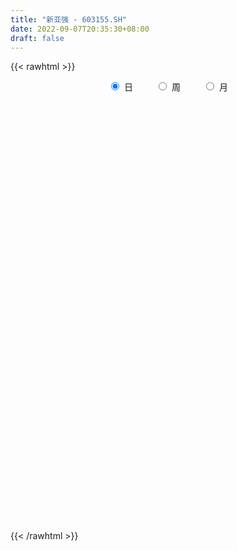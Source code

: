 ```yaml
---
title: "新亚强 - 603155.SH"
date: 2022-09-07T20:35:30+08:00
draft: false
---
```

{{< rawhtml >}}
    <div style="text-align: center">
        <label style="padding: 1rem;"><input style="margin-right: .5rem" type="radio" name="period" value="D" checked onclick="period_change(this)">日</label>
        <label style="padding: 1rem;"><input style="margin-right: .5rem" type="radio" name="period" value="W" onclick="period_change(this)">周</label>
        <label style="padding: 1rem;"><input style="margin-right: .5rem" type="radio" name="period" value="M" onclick="period_change(this)">月</label>
    </div>
    <div id="chart" style="height: 700px;"></div> 
    <script type="text/javascript">
        const D_v = [2414.57,8352.86,31659.0,10694.0,133018.47,114106.49,79923.7,61634.74,52717.98,38882.07,50393.34,85886.61,69525.18,61823.16,85232.0,49557.25,38184.19,37395.96,28034.02,25984.31,18025.62,13887.22,24517.05,77130.79,76367.23,40359.16,29489.84,36911.74,24663.88,22888.66,34812.54,33581.29,20631.08,43299.77,34887.18,43182.55,42219.74,54684.02,52081.02,62813.73,39204.67,32555.64,55816.48,50412.89,92476.45,65145.58,51454.07,39591.82,40598.92,44161.35,68801.12,50462.66,38496.68,38474.87,36263.2,27088.98,29792.45,18061.71,19647.12,27623.89,19698.21,13128.52,12598.98,27465.77,17713.25,16117.83,12436.55,15502.01,9098.97,24014.18,13268.0,12500.66,16452.62,13990.66,14350.7,13849.0,15924.44,9116.37,16024.1,12142.0,19321.45,11811.67,15769.85,13102.81,10718.2,18884.56,10010.57,9820.61,9720.39,15295.97,15094.24,13867.92,9808.91,18852.07,12024.7,11437.75,12092.07,35636.89,49380.89,26080.84,20647.04,15007.51,11797.5,17050.08,18762.84,17796.77,14814.87,8721.31,16662.2,12656.37,14098.57,15242.48,21306.94,12920.99,18774.4,14607.0,11294.61,25875.78,18686.18,14224.86,20780.02,8665.0,9684.06,15723.36,6510.0,3903.0,8221.0,5332.72,5250.0,4816.3,52265.0,31526.54,17788.7,14230.0,16488.83,6894.0,9428.6,10684.3,4785.0,6130.5,12559.0,14220.58,6157.67,19997.85,9918.87,8474.07,11103.81,7163.31,9566.19,5836.0,6640.5,12992.51,9505.0,7773.44,25866.27,22606.89,32978.96,15987.1,12529.57,13500.7,13685.7,21392.93,18469.73,31142.41,19575.92,31539.27,24807.04,26865.28,19617.57,10130.45,11868.92,14065.1,7289.5,20668.22,74382.1,55000.45,48942.96,24554.6,28585.27,29424.94,26892.22,22582.79,51660.07,47087.29,19297.48,10402.19,12717.86,19392.07,10035.0,13028.7,16957.02,26793.78,20415.16,12808.55,19722.9,16873.52,11971.2,21076.79,30362.55,32525.14,18318.7,19460.18,28136.96,45736.61,38641.79,23103.78,24791.98,28813.86,19940.0,19415.0,26526.94,20658.98,16626.88,11978.0,19375.2,28986.0,23708.9,19214.51,31867.78,29522.36,23352.94,31364.19,48097.69,34755.78,20349.97,21311.2,18289.13,19908.46,27226.16,26946.61,19299.86,29065.93,29885.52,26493.73,27004.55,27544.02,19777.29,28287.0,26610.69,39153.1,38216.32,23354.7,27940.4,50119.56,49403.5,28529.5,31058.38,24081.2,23692.28,16804.77,22447.29,25600.76,19813.7,48092.78,34105.93,30925.23,77827.83,71559.18,71357.74,125331.82,88292.46,30461.88,84198.58,66974.22,71685.0,53478.38,43881.29,56366.77,52014.95,34846.92,30462.19,46003.79,55020.01,66048.49,44531.4,42727.72,38928.72,32022.22,48712.39,33856.0,45829.0,43274.0,24608.7,34300.0,43897.0,26258.92,30771.57,21046.7,20997.7,48993.87,38004.87,25997.0,15200.4,21021.0,26449.4,24959.0,31643.04,20065.87,18206.21,13510.0,18885.87,30116.0,13589.87,15754.99,21031.98,17795.13,17656.21,12651.4,10612.0,9909.0,17447.87,10296.0,8582.99,10721.7,18545.0,11821.0,11157.0,7131.49,8630.0,12220.0,6982.07,4954.0,9434.0,11448.98,6845.87,7936.0,8662.0,11793.0,6665.87,28953.36,22261.55,10834.7,12630.52,8380.0,7707.99,18949.34,10080.19,7368.17,7231.0,5947.97,9108.87,8468.34,6454.01,16390.46,19760.97,11155.17,10254.15,8586.98,11946.68,12940.0,8371.98,6694.0,6139.0,5316.51,6134.0,8742.0,14031.0,13461.87,10162.0,9948.5,10670.4,7629.0,7663.0,7676.0,7903.57,8494.4,8359.0,6648.0,5500.0,4746.0,6568.0,8717.0,7061.97,5239.4,4128.0,4007.0,3527.5,2833.0,3784.0,15916.5,13559.34,8390.27,18575.47,26128.3,21327.0,16196.0,9876.0,11795.0,12353.0,7595.97,7317.0,6901.0,7425.0,9060.7,7517.0,9684.0,11874.0,17588.66,14605.0,13931.46,21464.46,34133.0,41540.54,21415.0,35484.27,23414.06,44624.52,28664.87,21006.0,13572.0,10911.87,17210.0,10364.0,11475.16,12904.83,15489.0,16939.1,10953.0,18681.02,17694.11,11800.79,11991.26,16691.11,20030.39,12518.15,18608.7,26220.64,39314.23,43632.2,63641.53,53920.71,28461.7,39890.21,25847.96,20847.55,21334.1,19541.1,30319.88,24511.6,23620.78,20004.0,31370.66,23597.45,19160.05,21167.94,18094.09,16378.0,14655.4,16741.5,14530.69,9897.45,10662.95,11939.7,11811.16,10385.4,10814.7,9409.6,11756.35,9403.55,28509.93,18527.95,11093.35,14844.18,9685.08,31040.3,19084.36,19642.22,15448.35,15633.7,22147.47,28716.75,28635.2,20953.95,18729.75,14208.1,16270.55,11334.15,15971.3,10953.5,15205.07,16451.61,11157.85,13754.7,10164.95,8869.81,11784.75,10120.95,9501.98,8712.1,10082.2,9385.6]
const D_histogram = [0.0,0.2929230769,0.1388574184,-0.2557033958,-0.6323167813,-1.0766909246,-1.429935523,-1.6385529165,-1.625063793,-1.5344598978,-1.3221075523,-0.9847664264,-0.7236467588,-0.4629897844,-0.1329068528,0.0003285294,0.093819596,0.1017635382,0.0905395408,0.0734270626,0.104407639,0.1311229827,0.2396194889,0.5360927031,0.7166425396,0.8517263529,0.8452675784,0.7351029865,0.6680599508,0.6274838276,0.6507804518,0.5958967973,0.478213942,0.4947275802,0.4274337982,0.4537543357,0.499322306,0.3370855092,0.0663770311,0.0722958022,0.0603093108,0.1090668256,0.2033037981,0.4967797374,0.6044186159,0.7174699056,0.7823178074,0.7237018887,0.6529421833,0.6699659302,0.7319331239,0.5771989371,0.4127754232,0.2397465541,0.1368565904,-0.0612178482,-0.1667539409,-0.2562395967,-0.3463445576,-0.4594046188,-0.5301008432,-0.5482701863,-0.5613089142,-0.4594026419,-0.4499284302,-0.4870110164,-0.5240553323,-0.5579393089,-0.5070224555,-0.3451171964,-0.308333059,-0.237602507,-0.1493994448,-0.1062204982,-0.166673522,-0.2317344064,-0.300850053,-0.2660900293,-0.3078373131,-0.3442318556,-0.3892570301,-0.3611393848,-0.2833608641,-0.1963944333,-0.1773417533,-0.2014506719,-0.1736700949,-0.1622899097,-0.0829201223,-0.0874373878,-0.0745360892,0.0081268307,0.0848525924,0.1587469841,0.2566255473,0.2929834601,0.3009712435,0.519816062,0.7043644423,0.6659601213,0.524684795,0.3819396596,0.3169996545,0.31563351,0.2232784184,0.0737584908,-0.0911577445,-0.1203013382,-0.055523381,0.0189048482,0.0788443496,0.1927511376,0.292591593,0.3068772596,0.2801304145,0.230343356,0.13948211,0.2532360777,0.2908637923,0.3074977272,0.2953604537,0.2479222448,0.1177385072,-0.1005102627,-0.2563491225,-0.31071022,-0.2947182688,-0.2986146555,-0.2904792733,-0.2490399549,-0.0734592849,-0.0627926307,-0.0116790129,-0.0533768349,-0.1528540739,-0.2038492824,-0.2181281434,-0.1832593406,-0.1719645903,-0.1743693935,-0.2122789201,-0.1538228647,-0.1155380488,-0.013782244,0.0548064286,0.1193077911,0.130369041,0.1542831484,0.1827333886,0.1463867001,0.1265196282,0.1694270693,0.1769309614,0.1703824398,0.2456021686,0.3471480806,0.2255076595,0.1727811539,0.122860928,0.106392625,-0.0071887101,0.006850412,0.0337576264,0.1597784631,0.1865126639,0.2787392312,0.2757189621,0.2986835755,0.2626600932,0.1877628871,0.0696624874,-0.0911825995,-0.1974275028,-0.1555787062,0.0704269539,0.3079530248,0.4304182648,0.5697294367,0.7863027052,0.8690402785,0.9036939301,0.8437064275,0.4365273322,0.172233488,-0.0158439027,-0.1992235189,-0.3140701603,-0.496649882,-0.6037666149,-0.7216872829,-0.7485702748,-0.6450777907,-0.566569907,-0.518033252,-0.4296570476,-0.4788697196,-0.4147289554,-0.2608977381,-0.0512997871,0.1153725768,0.15998597,0.2504744379,0.5820203106,0.7466447267,0.9718129449,1.0492406812,1.0550588196,0.9303207974,0.7626328255,0.5482735244,0.2718911462,0.0604855369,-0.0794660442,-0.2181681433,-0.2621650027,-0.1666791642,-0.2940805124,-0.3387688461,-0.2863798475,-0.494326577,-0.310330797,-0.1538162294,-0.2323406414,-0.4203518163,-0.5053527371,-0.5425173187,-0.5260926217,-0.4572340188,-0.2840499225,-0.0532696406,0.0848480183,0.3871963884,0.4917606825,0.2743025029,0.1938039937,-0.003841932,-0.079472681,-0.0840535077,-0.0047411351,0.2985055655,0.3426269338,0.3035645192,0.2041473028,0.3843537404,0.1844972789,0.0194098296,-0.23078513,-0.4204884569,-0.4726673075,-0.4635538233,-0.5686070953,-0.6465174057,-0.5678402085,-0.3434312066,-0.2620232977,-0.414314897,-0.1808522923,0.3278778187,1.0174623888,1.6836556625,1.6084729648,1.8844750807,2.0338066553,2.1959408925,2.2555924036,1.775596446,0.8757287089,0.0131407207,-0.4764824493,-0.8695970373,-1.0902874825,-1.0210114162,-0.7974596745,-0.4590325359,-0.4705405712,-0.2325601676,-0.2700707461,-0.2696262387,-0.7279007029,-1.0012851473,-1.1351507704,-1.380009588,-1.4212703796,-1.3799335056,-1.5436711766,-1.4894393028,-1.301865592,-1.1786185468,-1.0292652829,-0.6412035282,-0.425539225,-0.4080379735,-0.294557987,-0.1804428542,-0.0076827983,0.1800323696,0.3496396732,0.4528987824,0.4053804288,0.3529931053,0.3269372886,0.3926729497,0.406939809,0.2430437097,0.0048724036,-0.2348319264,-0.4451654305,-0.5363426651,-0.5206677216,-0.5059398027,-0.3676181152,-0.2635425688,-0.2266302902,-0.2281276999,-0.315642423,-0.4804820009,-0.5047233857,-0.4518211163,-0.4135750888,-0.4793895743,-0.4118787455,-0.3163711277,-0.2248320277,-0.0602944311,0.040039214,0.0973328597,0.051672462,0.1620146962,0.1929514323,0.4464727647,0.6280016198,0.7055963518,0.6166448523,0.5841925573,0.5970952286,0.6848896585,0.6373247084,0.484261957,0.3702745012,0.3139899361,0.2239933482,0.2147149869,0.143707166,0.2403434963,0.4141061229,0.4870347551,0.4975730926,0.4953996674,0.4663746283,0.2505849338,0.1422648638,0.0907043233,0.0402014663,-0.0077208157,-0.0763847698,-0.2423440038,-0.1454127435,-0.2011632389,-0.2024500492,-0.1333333038,-0.0112829379,0.058438927,-0.0073432073,-0.1635259512,-0.3301575579,-0.5461811938,-0.7691064437,-0.8023144439,-0.7813267926,-0.8482196769,-1.0024069003,-0.9354596057,-0.8302042444,-0.6350023319,-0.4841066077,-0.3231156057,-0.1966852327,-0.0802272503,0.0400125812,0.3144962412,0.3508247614,0.3915315285,0.5340644626,0.7764033772,0.9934350467,0.9965301787,0.9013910861,0.6155110164,0.4240490935,0.1719252115,0.0662740027,-0.1636309066,-0.2075490896,-0.159560681,-0.2214067112,-0.408336742,-0.5710397021,-0.7068124007,-1.0448063953,-1.0274093657,-0.6677677564,-0.2960161297,0.000056827,0.0787363499,0.3129678735,0.370690012,0.5417377799,0.4685660871,0.2865716734,0.1786354968,0.0859925666,0.0860913743,0.1058269091,0.1570162461,0.2657222205,0.1999578031,0.16248573,-0.9207760487,-1.5150950858,-1.8155709619,-1.9087912587,-1.847554251,-1.629155165,-1.3321109561,-1.0576593329,-0.7742451779,-0.482989619,-0.1416360595,0.1401561425,0.4384480593,0.5657958381,0.6437659924,0.7407539787,0.7650318251,0.7362527808,0.70276723,0.6664853515,0.7271128923,0.7026089093,0.6748452424,0.5843289966,0.5689365924,0.4999467981,0.4668488242,0.4211802639,0.3409869978,0.2413046469,0.1596095122,0.0369476835,-0.083347345,-0.1446087484,-0.1302282876,-0.1250535467,-0.0413957027,0.0271740926,0.0839068675,0.0872973259,0.0575153287,0.0147533778,0.0758302514,0.1226736854,0.1553079602,0.1571880128,0.1712439279,0.0246020245,-0.0575013906,-0.0238806708,0.0039844735,0.0873990968,0.1997827714,0.3105752936,0.4259800774,0.4313178112,0.4417096204,0.424999776,0.352919839,0.2701690036,0.1825374915,0.155375042,0.1697359053,0.0775187066,-0.0225970453,-0.0872640059,-0.091661971,-0.1178336367,-0.1847300561,-0.2432298021,-0.2430678749,-0.2343103837,-0.1696744466,-0.0972672945]
const D_fast = [0.0,0.3661538462,0.2468025422,-0.2116841209,-0.7463767018,-1.4599235762,-2.1706520553,-2.7889076779,-3.1816845027,-3.4746955819,-3.5928701246,-3.5017206052,-3.4215126274,-3.2766030991,-2.9797468807,-2.8464293662,-2.7294834005,-2.6960985738,-2.684687686,-2.6834433985,-2.6263609123,-2.566864823,-2.3984634445,-1.9679670546,-1.6082565832,-1.2602411816,-1.0553830615,-0.9817719069,-0.8817999549,-0.7655051212,-0.579513384,-0.4854228391,-0.4835522089,-0.3433566757,-0.3037920082,-0.1640328867,0.0063656601,-0.0715997594,-0.3257139798,-0.3017212581,-0.2986304218,-0.2226062006,-0.0775432786,0.3401275951,0.5988711276,0.8912898937,1.1517172473,1.2740268007,1.3665026411,1.5510178706,1.7959683454,1.7855338928,1.7243042347,1.6112120041,1.5425361881,1.3291572873,1.1819327094,1.0283871545,0.8516960542,0.6237848382,0.4205634031,0.2653265134,0.1119605569,0.0990161687,-0.0039917271,-0.1628270674,-0.3308852164,-0.5042540202,-0.5800927807,-0.5044668207,-0.544765948,-0.5334360228,-0.4825828218,-0.4659589997,-0.5680804041,-0.6910748901,-0.8354030499,-0.8671655335,-0.9858721456,-1.108324652,-1.2506640841,-1.3128312849,-1.3058929803,-1.2680251578,-1.2933079162,-1.3677795027,-1.3834164494,-1.4126087416,-1.3539689848,-1.3803455972,-1.386078321,-1.3013836934,-1.2034447836,-1.0898636459,-0.9278286959,-0.818224918,-0.7349943237,-0.3861954898,-0.0255559989,0.1025297105,0.0924255829,0.0451653624,0.0594752709,0.1370175039,0.1004820169,-0.030598288,-0.2183039594,-0.2775228877,-0.2266257758,-0.1474713345,-0.0678207457,0.0942738267,0.2672621803,0.3582671618,0.4015529204,0.4093517009,0.3533609824,0.5304239696,0.6407676322,0.7342759989,0.7959788389,0.8105211911,0.7097720803,0.4663957447,0.2464696043,0.1144309519,0.0567433358,-0.0218067148,-0.0862911508,-0.1071118212,0.0501040276,0.0450725241,0.0932663887,0.038224358,-0.0994663995,-0.2014239287,-0.2702348255,-0.2811808578,-0.3128772551,-0.3588744067,-0.4498536634,-0.4298533241,-0.4204530204,-0.3221427766,-0.2398524969,-0.1455241866,-0.1018706765,-0.0393857819,0.0347478054,0.034997792,0.0467606271,0.1320248355,0.1837614679,0.2198085564,0.3564288273,0.5447617595,0.4794982532,0.4699670361,0.4507620421,0.4608918954,0.3455133828,0.3612651079,0.3966117288,0.5625771814,0.6359395482,0.7978509233,0.8637603947,0.961395902,0.991037443,0.9630809587,0.8623961809,0.678755444,0.5231536651,0.5261077851,0.7697201836,1.0842345108,1.3143043169,1.596047848,2.0091967929,2.3091944358,2.5697715699,2.7207106742,2.422663412,2.2014279398,2.0093895733,1.7762040774,1.582839896,1.2760977038,1.0180393172,0.7196968284,0.5056712679,0.4478943043,0.3847597112,0.3037880531,0.2847499957,0.1158198938,0.0762784191,0.164885202,0.3616582062,0.5571737143,0.6417835999,0.7948906773,1.2719416276,1.6232272254,2.0913486798,2.4310865865,2.7006694298,2.8085116069,2.8314818414,2.7541909215,2.5457813298,2.3494971047,2.1896790126,1.9964348776,1.8868967675,1.940712815,1.7397913386,1.6104107935,1.5912048302,1.2596764564,1.3660895373,1.4841500475,1.3475404751,1.0544413461,0.8431022411,0.6703083298,0.5552098714,0.5097599695,0.6119315852,0.8293944569,0.9887241204,1.3878715876,1.6153760524,1.4664934985,1.4344459877,1.2358395791,1.1403406597,1.1147464561,1.192873545,1.5707466369,1.7005247387,1.7373534539,1.6889730632,1.9652679358,1.8115357941,1.6513008021,1.34340956,1.0485841189,0.8782384415,0.7714634698,0.524258424,0.2847187621,0.2214359073,0.3599871075,0.375889192,0.1200188685,0.3082684,0.8989679657,1.842918133,2.9300253224,3.2569608659,4.004081752,4.6618649903,5.3729844507,5.9965340627,5.9604372166,5.2795016567,4.4201988487,3.8114550664,3.2009412191,2.7076789032,2.5217021155,2.5458889386,2.7695579432,2.6404147651,2.8202551268,2.7152268617,2.6482648095,2.0080151696,1.4843094384,1.0666561226,0.476794908,0.0802165215,-0.2234299809,-0.773085446,-1.0912133979,-1.2291060851,-1.4005136766,-1.5084767334,-1.2807158608,-1.1714363639,-1.2559446057,-1.216104116,-1.1470996967,-0.9762603404,-0.7435370801,-0.4865198582,-0.2700360534,-0.2162092998,-0.180348347,-0.1246698416,0.0392340569,0.1552358685,0.0521006967,-0.1848525085,-0.4832648202,-0.8048896818,-1.0301525827,-1.1446445697,-1.2564016014,-1.2099844428,-1.1717945385,-1.1915398324,-1.2500691672,-1.4164944959,-1.7014545741,-1.8518768054,-1.911929815,-1.9770775598,-2.1627394388,-2.1981982964,-2.1817834606,-2.1464523674,-1.9969883786,-1.88664493,-1.8050180694,-1.8377603517,-1.6869144434,-1.6077398492,-1.2426003256,-0.9040710655,-0.6500772456,-0.5848675321,-0.4712716877,-0.3090952093,-0.0500783648,0.0616878622,0.0296906001,0.0082717696,0.0304846886,-0.0035135623,0.0408868231,0.0058057937,0.1625279981,0.4398171554,0.6345044763,0.769436087,0.8911125787,0.9786811967,0.8255377356,0.7527838816,0.7238994218,0.6834469315,0.6335944455,0.545834299,0.319289064,0.3798671384,0.2738258333,0.2219265107,0.2577099302,0.3769395616,0.4612711582,0.3936532221,0.1965889904,-0.0525820058,-0.4051509401,-0.8203528009,-1.0541394122,-1.228483459,-1.5074312625,-1.912220211,-2.0791378179,-2.1814335176,-2.1449821881,-2.1151131159,-2.0349010152,-1.9576419504,-1.8612407806,-1.7309978038,-1.3778900835,-1.253855373,-1.1152657237,-0.839216674,-0.4027769151,0.0626135161,0.3148411928,0.4450498717,0.3130475561,0.2275979065,0.0184553274,-0.0706273807,-0.3414400167,-0.437245472,-0.4291472336,-0.5463449416,-0.835359158,-1.1408220436,-1.4532978424,-2.0524934359,-2.2919487477,-2.0992490775,-1.8015014832,-1.5054143197,-1.4070507094,-1.0945772174,-0.9441825759,-0.6377003631,-0.593730534,-0.7040820294,-0.7673593318,-0.8385041204,-0.8168824691,-0.770690207,-0.6802468085,-0.505110279,-0.5208852456,-0.5177358862,-1.8311916771,-2.8042844856,-3.5586531022,-4.1290712137,-4.5297227687,-4.718612474,-4.754596004,-4.7445592142,-4.6547063536,-4.4841981995,-4.1782536548,-3.8614224172,-3.4535184856,-3.1847217473,-2.9458100948,-2.6636336139,-2.4480978112,-2.2928136604,-2.1506074036,-2.0202679442,-1.7778621804,-1.626713936,-1.4857662923,-1.4302002889,-1.3033585451,-1.2473616398,-1.1637474077,-1.104120902,-1.0990674186,-1.1384236078,-1.1802163645,-1.2936412722,-1.4347731371,-1.5321867276,-1.5503633386,-1.5764519845,-1.5031430661,-1.4277797476,-1.3500702559,-1.3248554661,-1.3402586311,-1.3793322375,-1.2992978011,-1.2217859458,-1.1503246808,-1.109147625,-1.052280728,-1.1927721252,-1.289250888,-1.2616003359,-1.2327390733,-1.1274746758,-0.9651453083,-0.7767089627,-0.5548091595,-0.441641973,-0.3208227587,-0.2312826591,-0.2151326363,-0.2303412208,-0.27233836,-0.260657049,-0.2038622093,-0.2766997314,-0.3824647447,-0.4689477067,-0.4962611646,-0.5518912395,-0.6649701728,-0.7842773694,-0.8448824109,-0.8947025157,-0.8724851902,-0.8243948618]
const D_slow = [0.0,0.0732307692,0.1079451238,0.0440192749,-0.1140599205,-0.3832326516,-0.7407165324,-1.1503547615,-1.5566207097,-1.9402356842,-2.2707625722,-2.5169541788,-2.6978658685,-2.8136133147,-2.8468400279,-2.8467578955,-2.8233029965,-2.797862112,-2.7752272268,-2.7568704611,-2.7307685514,-2.6979878057,-2.6380829335,-2.5040597577,-2.3248991228,-2.1119675346,-1.90065064,-1.7168748933,-1.5498599056,-1.3929889488,-1.2302938358,-1.0813196365,-0.961766151,-0.8380842559,-0.7312258064,-0.6177872224,-0.4929566459,-0.4086852686,-0.3920910109,-0.3740170603,-0.3589397326,-0.3316730262,-0.2808470767,-0.1566521423,-0.0055474884,0.1738199881,0.3693994399,0.5503249121,0.7135604579,0.8810519404,1.0640352214,1.2083349557,1.3115288115,1.37146545,1.4056795976,1.3903751356,1.3486866503,1.2846267512,1.1980406118,1.0831894571,0.9506642463,0.8135966997,0.6732694711,0.5584188106,0.4459367031,0.324183949,0.1931701159,0.0536852887,-0.0730703252,-0.1593496243,-0.236432889,-0.2958335158,-0.333183377,-0.3597385015,-0.4014068821,-0.4593404837,-0.5345529969,-0.6010755042,-0.6780348325,-0.7640927964,-0.8614070539,-0.9516919001,-1.0225321161,-1.0716307245,-1.1159661628,-1.1663288308,-1.2097463545,-1.2503188319,-1.2710488625,-1.2929082095,-1.3115422318,-1.3095105241,-1.288297376,-1.24861063,-1.1844542432,-1.1112083781,-1.0359655673,-0.9060115518,-0.7299204412,-0.5634304109,-0.4322592121,-0.3367742972,-0.2575243836,-0.1786160061,-0.1227964015,-0.1043567788,-0.1271462149,-0.1572215495,-0.1711023947,-0.1663761827,-0.1466650953,-0.0984773109,-0.0253294126,0.0513899023,0.1214225059,0.1790083449,0.2138788724,0.2771878918,0.3499038399,0.4267782717,0.5006183851,0.5625989463,0.5920335731,0.5669060074,0.5028187268,0.4251411718,0.3514616046,0.2768079407,0.2041881224,0.1419281337,0.1235633125,0.1078651548,0.1049454016,0.0916011929,0.0533876744,0.0024253538,-0.0521066821,-0.0979215172,-0.1409126648,-0.1845050132,-0.2375747432,-0.2760304594,-0.3049149716,-0.3083605326,-0.2946589255,-0.2648319777,-0.2322397174,-0.1936689303,-0.1479855832,-0.1113889082,-0.0797590011,-0.0374022338,0.0068305066,0.0494261165,0.1108266587,0.1976136788,0.2539905937,0.2971858822,0.3279011142,0.3544992704,0.3527020929,0.3544146959,0.3628541025,0.4027987183,0.4494268843,0.5191116921,0.5880414326,0.6627123265,0.7283773498,0.7753180716,0.7927336934,0.7699380435,0.7205811678,0.6816864913,0.6992932298,0.776281486,0.8838860522,1.0263184113,1.2228940876,1.4401541573,1.6660776398,1.8770042467,1.9861360797,2.0291944517,2.0252334761,1.9754275963,1.8969100563,1.7727475858,1.6218059321,1.4413841113,1.2542415426,1.092972095,0.9513296182,0.8218213052,0.7144070433,0.5946896134,0.4910073745,0.42578294,0.4129579932,0.4418011375,0.4817976299,0.5444162394,0.6899213171,0.8765824987,1.119535735,1.3818459053,1.6456106102,1.8781908095,2.0688490159,2.205917397,2.2738901836,2.2890115678,2.2691450568,2.2146030209,2.1490617702,2.1073919792,2.0338718511,1.9491796396,1.8775846777,1.7540030334,1.6764203342,1.6379662769,1.5798811165,1.4747931624,1.3484549782,1.2128256485,1.0813024931,0.9669939884,0.8959815077,0.8826640976,0.9038761021,1.0006751992,1.1236153699,1.1921909956,1.240641994,1.239681511,1.2198133408,1.1987999638,1.1976146801,1.2722410714,1.3578978049,1.4337889347,1.4848257604,1.5809141955,1.6270385152,1.6318909726,1.5741946901,1.4690725758,1.350905749,1.2350172931,1.0928655193,0.9312361679,0.7892761158,0.7034183141,0.6379124897,0.5343337654,0.4891206924,0.571090147,0.8254557442,1.2463696599,1.6484879011,2.1196066713,2.6280583351,3.1770435582,3.7409416591,4.1848407706,4.4037729478,4.407058128,4.2879375157,4.0705382564,3.7979663857,3.5427135317,3.3433486131,3.2285904791,3.1109553363,3.0528152944,2.9852976079,2.9178910482,2.7359158725,2.4855945856,2.201806893,1.856804496,1.5014869011,1.1565035247,0.7705857306,0.3982259049,0.0727595069,-0.2218951298,-0.4792114505,-0.6395123326,-0.7458971388,-0.8479066322,-0.921546129,-0.9666568425,-0.9685775421,-0.9235694497,-0.8361595314,-0.7229348358,-0.6215897286,-0.5333414523,-0.4516071301,-0.3534388927,-0.2517039405,-0.1909430131,-0.1897249121,-0.2484328938,-0.3597242514,-0.4938099176,-0.623976848,-0.7504617987,-0.8423663275,-0.9082519697,-0.9649095423,-1.0219414672,-1.100852073,-1.2209725732,-1.3471534196,-1.4601086987,-1.5635024709,-1.6833498645,-1.7863195509,-1.8654123328,-1.9216203397,-1.9366939475,-1.926684144,-1.9023509291,-1.8894328136,-1.8489291396,-1.8006912815,-1.6890730903,-1.5320726854,-1.3556735974,-1.2015123844,-1.055464245,-0.9061904379,-0.7349680233,-0.5756368462,-0.4545713569,-0.3620027316,-0.2835052476,-0.2275069105,-0.1738281638,-0.1379013723,-0.0778154982,0.0257110325,0.1474697213,0.2718629944,0.3957129113,0.5123065684,0.5749528018,0.6105190178,0.6331950986,0.6432454651,0.6413152612,0.6222190688,0.5616330678,0.5252798819,0.4749890722,0.4243765599,0.391043234,0.3882224995,0.4028322312,0.4009964294,0.3601149416,0.2775755521,0.1410302537,-0.0512463572,-0.2518249682,-0.4471566664,-0.6592115856,-0.9098133107,-1.1436782121,-1.3512292732,-1.5099798562,-1.6310065081,-1.7117854095,-1.7609567177,-1.7810135303,-1.771010385,-1.6923863247,-1.6046801344,-1.5067972522,-1.3732811366,-1.1791802923,-0.9308215306,-0.6816889859,-0.4563412144,-0.3024634603,-0.1964511869,-0.1534698841,-0.1369013834,-0.17780911,-0.2296963824,-0.2695865527,-0.3249382305,-0.427022416,-0.5697823415,-0.7464854417,-1.0076870405,-1.264539382,-1.4314813211,-1.5054853535,-1.5054711467,-1.4857870593,-1.4075450909,-1.3148725879,-1.1794381429,-1.0622966212,-0.9906537028,-0.9459948286,-0.924496687,-0.9029738434,-0.8765171161,-0.8372630546,-0.7708324995,-0.7208430487,-0.6802216162,-0.9104156284,-1.2891893998,-1.7430821403,-2.220279955,-2.6821685177,-3.089457309,-3.422485048,-3.6868998812,-3.8804611757,-4.0012085804,-4.0366175953,-4.0015785597,-3.8919665449,-3.7505175854,-3.5895760873,-3.4043875926,-3.2131296363,-3.0290664411,-2.8533746336,-2.6867532957,-2.5049750727,-2.3293228453,-2.1606115347,-2.0145292856,-1.8722951375,-1.7473084379,-1.6305962319,-1.5253011659,-1.4400544165,-1.3797282547,-1.3398258767,-1.3305889558,-1.351425792,-1.3875779792,-1.420135051,-1.4513984377,-1.4617473634,-1.4549538403,-1.4339771234,-1.4121527919,-1.3977739598,-1.3940856153,-1.3751280525,-1.3444596311,-1.3056326411,-1.2663356379,-1.2235246559,-1.2173741498,-1.2317494974,-1.2377196651,-1.2367235467,-1.2148737725,-1.1649280797,-1.0872842563,-0.9807892369,-0.8729597841,-0.7625323791,-0.6562824351,-0.5680524753,-0.5005102244,-0.4548758515,-0.416032091,-0.3735981147,-0.354218438,-0.3598676994,-0.3816837008,-0.4045991936,-0.4340576028,-0.4802401168,-0.5410475673,-0.601814536,-0.660392132,-0.7028107436,-0.7271275673]
const D_data = [['2020-09-01', 38.22, 45.86, 38.22, 45.86],['2020-09-02', 50.45, 50.45, 50.45, 50.45],['2020-09-03', 49.0, 45.41, 45.41, 49.0],['2020-09-04', 40.87, 40.87, 40.87, 40.87],['2020-09-07', 39.0, 38.64, 38.01, 42.33],['2020-09-08', 36.5, 34.84, 34.8, 36.97],['2020-09-09', 33.75, 32.73, 32.63, 33.75],['2020-09-10', 33.1, 31.65, 31.6, 33.25],['2020-09-11', 31.21, 32.4, 31.21, 32.76],['2020-09-14', 32.6, 32.13, 31.9, 32.62],['2020-09-15', 32.07, 33.03, 31.73, 33.3],['2020-09-16', 33.0, 34.82, 33.0, 35.69],['2020-09-17', 34.01, 34.43, 33.64, 35.56],['2020-09-18', 34.31, 34.97, 34.31, 36.09],['2020-09-21', 35.05, 36.8, 34.73, 36.88],['2020-09-22', 36.1, 35.13, 34.82, 36.45],['2020-09-23', 35.1, 34.88, 34.62, 35.95],['2020-09-24', 34.55, 33.76, 33.28, 34.8],['2020-09-25', 33.94, 33.19, 33.02, 34.2],['2020-09-28', 33.3, 32.71, 32.11, 33.4],['2020-09-29', 32.93, 33.03, 32.83, 33.47],['2020-09-30', 33.08, 32.84, 32.5, 33.33],['2020-10-09', 33.07, 34.0, 33.07, 34.15],['2020-10-12', 34.12, 37.4, 34.12, 37.4],['2020-10-13', 37.08, 37.4, 36.66, 38.49],['2020-10-14', 37.6, 38.0, 36.99, 38.3],['2020-10-15', 37.8, 36.97, 36.95, 38.75],['2020-10-16', 37.27, 35.73, 35.06, 37.5],['2020-10-19', 35.69, 36.12, 35.42, 36.8],['2020-10-20', 35.91, 36.47, 35.21, 36.58],['2020-10-21', 36.26, 37.55, 36.11, 37.77],['2020-10-22', 37.05, 36.82, 36.34, 38.06],['2020-10-23', 36.4, 35.85, 35.53, 36.99],['2020-10-26', 35.9, 37.52, 35.9, 38.49],['2020-10-27', 37.81, 36.59, 36.11, 37.98],['2020-10-28', 36.59, 37.91, 36.27, 38.68],['2020-10-29', 37.42, 38.65, 37.05, 39.08],['2020-10-30', 38.4, 36.0, 36.0, 38.6],['2020-11-02', 35.73, 33.57, 33.0, 36.22],['2020-11-03', 33.55, 36.32, 33.49, 36.93],['2020-11-04', 36.04, 36.08, 35.25, 36.8],['2020-11-05', 36.5, 36.96, 36.48, 37.38],['2020-11-06', 37.06, 38.0, 36.45, 38.36],['2020-11-09', 38.84, 41.8, 38.84, 41.8],['2020-11-10', 45.44, 40.99, 40.91, 45.5],['2020-11-11', 40.62, 42.2, 40.0, 43.34],['2020-11-12', 41.92, 42.72, 41.6, 43.49],['2020-11-13', 42.1, 41.86, 40.68, 42.47],['2020-11-16', 41.77, 42.0, 41.2, 43.49],['2020-11-17', 42.6, 43.6, 42.03, 43.98],['2020-11-18', 42.77, 45.08, 42.1, 46.98],['2020-11-19', 45.0, 42.8, 42.33, 45.92],['2020-11-20', 42.21, 42.39, 41.21, 43.86],['2020-11-23', 42.69, 41.82, 41.42, 43.23],['2020-11-24', 41.2, 42.3, 40.48, 42.93],['2020-11-25', 42.3, 40.52, 40.44, 42.49],['2020-11-26', 40.2, 40.96, 40.01, 41.49],['2020-11-27', 41.0, 40.65, 40.04, 41.48],['2020-11-30', 40.3, 40.09, 39.82, 40.88],['2020-12-01', 40.05, 39.09, 38.97, 40.38],['2020-12-02', 38.96, 38.87, 38.38, 39.45],['2020-12-03', 38.7, 38.98, 38.42, 39.2],['2020-12-04', 38.98, 38.62, 38.51, 39.16],['2020-12-07', 38.94, 39.98, 38.88, 41.2],['2020-12-08', 39.9, 38.83, 38.66, 39.9],['2020-12-09', 38.56, 37.85, 37.6, 39.38],['2020-12-10', 37.85, 37.28, 37.05, 38.0],['2020-12-11', 37.28, 36.71, 36.37, 37.97],['2020-12-14', 37.13, 37.39, 36.2, 37.57],['2020-12-15', 37.55, 39.0, 37.16, 39.06],['2020-12-16', 38.89, 37.68, 37.56, 38.95],['2020-12-17', 37.68, 38.14, 36.93, 38.58],['2020-12-18', 38.69, 38.59, 37.8, 39.14],['2020-12-21', 39.36, 38.23, 38.05, 39.36],['2020-12-22', 38.0, 36.72, 36.62, 38.22],['2020-12-23', 36.5, 36.1, 35.94, 36.98],['2020-12-24', 36.43, 35.4, 35.0, 36.43],['2020-12-25', 35.6, 36.3, 35.2, 36.3],['2020-12-28', 36.3, 35.0, 34.68, 36.46],['2020-12-29', 35.0, 34.49, 34.44, 35.98],['2020-12-30', 34.61, 33.75, 33.64, 34.61],['2020-12-31', 33.78, 34.19, 33.47, 34.6],['2021-01-04', 34.1, 34.7, 34.1, 35.39],['2021-01-05', 34.7, 34.92, 33.95, 35.0],['2021-01-06', 34.71, 34.05, 34.04, 35.48],['2021-01-07', 34.02, 33.18, 32.78, 34.69],['2021-01-08', 33.05, 33.52, 32.03, 33.99],['2021-01-11', 34.15, 33.11, 33.1, 34.19],['2021-01-12', 33.15, 33.93, 33.1, 33.96],['2021-01-13', 33.93, 32.83, 32.78, 34.0],['2021-01-14', 33.07, 32.82, 31.88, 33.43],['2021-01-15', 32.71, 33.74, 32.0, 34.27],['2021-01-18', 34.19, 33.95, 33.51, 34.24],['2021-01-19', 33.95, 34.24, 33.82, 35.4],['2021-01-20', 34.3, 35.0, 33.85, 35.0],['2021-01-21', 34.92, 34.65, 34.5, 34.99],['2021-01-22', 35.06, 34.5, 34.04, 35.38],['2021-01-25', 34.18, 37.95, 33.15, 37.95],['2021-01-26', 37.98, 38.99, 37.73, 39.69],['2021-01-27', 38.0, 37.05, 36.58, 38.39],['2021-01-28', 36.63, 35.68, 35.0, 36.63],['2021-01-29', 35.62, 35.2, 34.47, 36.65],['2021-02-01', 34.85, 35.85, 34.85, 36.22],['2021-02-02', 35.65, 36.69, 35.65, 37.5],['2021-02-03', 36.3, 35.49, 35.15, 36.81],['2021-02-04', 35.16, 34.22, 33.49, 36.36],['2021-02-05', 34.08, 33.15, 32.8, 34.65],['2021-02-08', 33.1, 34.22, 32.93, 34.33],['2021-02-09', 34.23, 35.4, 34.23, 36.49],['2021-02-10', 35.4, 35.86, 34.81, 36.48],['2021-02-18', 36.11, 36.06, 35.51, 37.21],['2021-02-19', 35.96, 37.3, 35.75, 37.33],['2021-02-22', 37.2, 37.89, 36.81, 38.55],['2021-02-23', 37.18, 37.37, 36.7, 38.18],['2021-02-24', 37.47, 37.07, 36.43, 38.68],['2021-02-25', 37.29, 36.8, 36.31, 37.7],['2021-02-26', 36.28, 36.08, 35.53, 36.75],['2021-03-01', 36.08, 38.9, 36.08, 39.18],['2021-03-02', 38.9, 38.62, 37.65, 39.26],['2021-03-03', 38.32, 38.8, 38.32, 39.25],['2021-03-04', 38.69, 38.76, 37.5, 39.59],['2021-03-05', 38.35, 38.45, 37.73, 38.99],['2021-03-08', 38.61, 37.16, 37.03, 38.98],['2021-03-09', 37.03, 35.2, 34.58, 37.14],['2021-03-10', 35.22, 34.9, 34.81, 35.99],['2021-03-11', 35.29, 35.44, 34.52, 35.78],['2021-03-12', 35.63, 36.03, 35.44, 36.53],['2021-03-15', 36.06, 35.62, 35.5, 36.19],['2021-03-16', 35.84, 35.58, 35.08, 36.19],['2021-03-17', 35.57, 35.94, 35.3, 36.2],['2021-03-18', 36.01, 38.1, 36.01, 39.53],['2021-03-19', 36.59, 36.5, 36.02, 37.23],['2021-03-22', 36.39, 37.16, 36.21, 37.4],['2021-03-23', 36.89, 36.01, 36.0, 37.31],['2021-03-24', 35.82, 34.83, 34.6, 35.93],['2021-03-25', 34.86, 34.89, 34.7, 35.52],['2021-03-26', 34.92, 35.0, 34.35, 35.26],['2021-03-29', 35.0, 35.5, 34.7, 35.98],['2021-03-30', 35.1, 35.17, 34.8, 35.48],['2021-03-31', 35.17, 34.86, 34.85, 35.58],['2021-04-01', 35.0, 34.12, 33.98, 35.18],['2021-04-02', 34.2, 35.2, 34.01, 35.8],['2021-04-06', 35.23, 35.06, 34.82, 35.47],['2021-04-07', 34.9, 36.14, 34.33, 37.39],['2021-04-08', 36.02, 36.16, 35.89, 36.81],['2021-04-09', 36.15, 36.5, 35.92, 37.16],['2021-04-12', 36.5, 36.1, 36.0, 37.36],['2021-04-13', 36.11, 36.44, 35.72, 36.79],['2021-04-14', 36.45, 36.75, 36.13, 36.99],['2021-04-15', 36.7, 36.03, 35.97, 36.75],['2021-04-16', 36.03, 36.18, 35.9, 36.58],['2021-04-19', 36.0, 37.14, 35.91, 37.49],['2021-04-20', 37.0, 36.97, 36.33, 37.39],['2021-04-21', 36.61, 36.94, 36.41, 37.23],['2021-04-22', 37.38, 38.33, 36.95, 39.02],['2021-04-23', 38.52, 39.4, 37.79, 39.49],['2021-04-26', 38.5, 36.81, 36.51, 38.8],['2021-04-27', 36.76, 37.4, 36.73, 38.5],['2021-04-28', 36.94, 37.32, 36.62, 37.69],['2021-04-29', 37.4, 37.7, 37.25, 38.32],['2021-04-30', 37.57, 36.22, 36.16, 37.7],['2021-05-06', 36.04, 37.6, 36.04, 38.0],['2021-05-07', 37.5, 37.94, 36.8, 38.36],['2021-05-10', 37.97, 39.73, 37.97, 40.27],['2021-05-11', 39.49, 39.1, 38.38, 40.23],['2021-05-12', 38.9, 40.5, 38.9, 40.53],['2021-05-13', 40.2, 39.85, 39.48, 40.39],['2021-05-14', 39.81, 40.55, 39.72, 41.0],['2021-05-17', 40.33, 40.1, 38.52, 40.98],['2021-05-18', 39.41, 39.6, 39.17, 40.3],['2021-05-19', 39.67, 38.75, 38.5, 39.67],['2021-05-20', 38.71, 37.56, 37.4, 39.06],['2021-05-21', 37.63, 37.51, 37.38, 38.05],['2021-05-24', 38.1, 39.15, 38.03, 40.4],['2021-05-25', 39.66, 42.25, 39.38, 43.07],['2021-05-26', 41.67, 43.91, 41.51, 44.6],['2021-05-27', 43.9, 43.86, 43.2, 45.88],['2021-05-28', 44.13, 45.32, 44.13, 45.35],['2021-05-31', 46.13, 47.96, 46.0, 48.83],['2021-06-01', 47.59, 47.95, 45.6, 48.01],['2021-06-02', 47.41, 48.6, 46.5, 48.89],['2021-06-03', 47.19, 48.3, 46.69, 48.32],['2021-06-04', 48.3, 43.47, 43.47, 48.33],['2021-06-07', 43.0, 43.97, 43.0, 45.66],['2021-06-08', 44.0, 44.05, 43.74, 45.2],['2021-06-09', 44.07, 43.3, 43.0, 44.4],['2021-06-10', 43.21, 43.42, 42.85, 43.99],['2021-06-11', 43.42, 41.7, 40.63, 43.75],['2021-06-15', 41.62, 41.66, 41.21, 42.48],['2021-06-16', 41.38, 40.6, 40.49, 42.35],['2021-06-17', 40.3, 40.95, 40.02, 41.3],['2021-06-18', 41.15, 42.4, 40.55, 43.43],['2021-06-21', 42.1, 42.24, 41.65, 43.28],['2021-06-22', 42.25, 41.9, 41.33, 42.8],['2021-06-23', 42.15, 42.5, 41.83, 43.9],['2021-06-24', 42.2, 40.61, 40.53, 42.3],['2021-06-25', 40.46, 41.79, 40.46, 42.1],['2021-06-28', 41.8, 43.3, 41.8, 43.69],['2021-06-29', 43.28, 44.92, 43.04, 46.59],['2021-06-30', 44.99, 45.49, 44.07, 46.4],['2021-07-01', 45.7, 44.71, 44.5, 46.9],['2021-07-02', 44.5, 45.89, 44.14, 45.99],['2021-07-05', 45.56, 50.48, 45.52, 50.48],['2021-07-06', 51.53, 50.38, 48.51, 52.73],['2021-07-07', 50.43, 53.03, 49.81, 54.88],['2021-07-08', 53.11, 52.99, 52.07, 54.13],['2021-07-09', 52.96, 53.38, 52.11, 54.39],['2021-07-12', 53.5, 52.47, 51.15, 53.65],['2021-07-13', 52.44, 52.1, 51.06, 53.3],['2021-07-14', 52.05, 51.31, 51.0, 54.0],['2021-07-15', 50.56, 49.85, 48.18, 51.5],['2021-07-16', 50.45, 49.8, 49.0, 51.34],['2021-07-19', 49.82, 50.06, 48.5, 50.48],['2021-07-20', 49.01, 49.52, 48.63, 50.26],['2021-07-21', 49.69, 50.33, 49.69, 51.7],['2021-07-22', 50.22, 52.35, 49.98, 54.2],['2021-07-23', 52.14, 49.58, 49.42, 52.94],['2021-07-26', 48.99, 50.18, 48.51, 52.2],['2021-07-27', 49.99, 51.44, 49.99, 53.87],['2021-07-28', 49.5, 47.7, 46.3, 50.18],['2021-07-29', 49.12, 52.47, 48.84, 52.47],['2021-07-30', 54.7, 53.1, 51.27, 54.8],['2021-08-02', 53.31, 50.44, 49.04, 54.8],['2021-08-03', 51.0, 48.3, 47.7, 51.9],['2021-08-04', 47.61, 48.68, 47.01, 49.24],['2021-08-05', 48.96, 48.71, 47.01, 49.4],['2021-08-06', 48.83, 49.06, 47.68, 49.88],['2021-08-09', 49.46, 49.7, 48.08, 50.19],['2021-08-10', 49.34, 51.5, 49.01, 52.0],['2021-08-11', 51.43, 53.31, 50.7, 53.37],['2021-08-12', 53.56, 53.29, 52.01, 53.82],['2021-08-13', 53.4, 56.87, 52.4, 56.88],['2021-08-16', 57.0, 56.0, 54.11, 57.84],['2021-08-17', 55.3, 52.13, 52.06, 56.49],['2021-08-18', 52.01, 53.4, 51.41, 55.2],['2021-08-19', 52.88, 51.43, 49.37, 52.88],['2021-08-20', 51.3, 52.36, 50.0, 52.55],['2021-08-23', 52.15, 53.14, 52.15, 55.2],['2021-08-24', 52.88, 54.53, 52.4, 55.95],['2021-08-25', 54.29, 58.67, 53.26, 59.39],['2021-08-26', 58.35, 56.81, 56.03, 58.45],['2021-08-27', 54.77, 56.24, 54.5, 56.8],['2021-08-30', 56.24, 55.52, 55.32, 58.27],['2021-08-31', 56.47, 59.7, 56.0, 60.47],['2021-09-01', 59.7, 55.34, 53.91, 60.88],['2021-09-02', 54.62, 55.1, 53.61, 56.55],['2021-09-03', 55.1, 53.05, 51.8, 56.34],['2021-09-06', 52.63, 52.57, 50.6, 52.8],['2021-09-07', 52.2, 53.48, 51.9, 53.8],['2021-09-08', 53.6, 53.94, 53.05, 55.08],['2021-09-09', 53.13, 52.0, 51.8, 54.33],['2021-09-10', 52.54, 51.5, 50.19, 52.69],['2021-09-13', 51.05, 53.1, 50.61, 53.39],['2021-09-14', 52.36, 55.49, 51.46, 57.58],['2021-09-15', 55.01, 54.38, 53.0, 55.4],['2021-09-16', 54.0, 51.07, 50.89, 55.2],['2021-09-17', 51.18, 55.96, 51.18, 56.18],['2021-09-22', 55.19, 61.56, 51.5, 61.56],['2021-09-23', 66.9, 67.72, 65.02, 67.72],['2021-09-24', 70.0, 72.34, 66.0, 74.49],['2021-09-27', 70.33, 66.18, 65.11, 72.48],['2021-09-28', 67.79, 72.8, 67.31, 72.8],['2021-09-29', 73.02, 74.28, 69.0, 78.99],['2021-09-30', 72.33, 77.4, 67.3, 79.49],['2021-10-08', 81.73, 79.0, 74.9, 83.6],['2021-10-11', 76.66, 73.28, 71.1, 78.38],['2021-10-12', 73.6, 65.95, 65.95, 74.78],['2021-10-13', 63.5, 62.62, 61.66, 64.88],['2021-10-14', 62.0, 64.06, 60.06, 65.0],['2021-10-15', 64.53, 62.93, 60.98, 64.9],['2021-10-18', 62.72, 63.2, 61.52, 64.18],['2021-10-19', 64.32, 66.1, 61.0, 66.1],['2021-10-20', 64.58, 68.59, 63.2, 69.5],['2021-10-21', 67.0, 71.52, 67.0, 75.45],['2021-10-22', 71.05, 68.1, 67.73, 73.08],['2021-10-25', 67.0, 72.0, 66.71, 72.88],['2021-10-26', 72.02, 69.32, 67.88, 72.7],['2021-10-27', 68.85, 69.9, 68.01, 71.7],['2021-10-28', 69.64, 62.91, 62.91, 69.64],['2021-10-29', 64.35, 62.92, 61.6, 65.5],['2021-11-01', 62.77, 63.04, 60.21, 64.5],['2021-11-02', 63.33, 59.9, 58.5, 64.18],['2021-11-03', 59.83, 60.79, 58.44, 60.9],['2021-11-04', 60.71, 60.89, 58.8, 62.19],['2021-11-05', 60.9, 56.95, 56.85, 60.9],['2021-11-08', 56.8, 58.25, 56.01, 58.79],['2021-11-09', 58.2, 59.49, 57.23, 59.98],['2021-11-10', 58.97, 58.52, 57.24, 58.97],['2021-11-11', 58.62, 58.65, 58.19, 59.79],['2021-11-12', 59.06, 62.35, 58.81, 64.52],['2021-11-15', 62.07, 61.3, 59.12, 63.89],['2021-11-16', 61.01, 59.0, 58.53, 61.49],['2021-11-17', 58.85, 60.15, 58.52, 60.17],['2021-11-18', 59.66, 60.45, 59.37, 61.78],['2021-11-19', 60.24, 61.75, 59.03, 62.66],['2021-11-22', 61.4, 62.85, 60.88, 62.86],['2021-11-23', 62.69, 63.68, 62.27, 65.74],['2021-11-24', 63.45, 63.8, 63.1, 64.6],['2021-11-25', 63.71, 62.31, 61.71, 63.71],['2021-11-26', 62.05, 62.2, 61.44, 63.36],['2021-11-29', 60.75, 62.52, 60.3, 63.86],['2021-11-30', 62.37, 64.01, 62.37, 65.2],['2021-12-01', 63.67, 63.86, 63.13, 64.47],['2021-12-02', 63.85, 61.45, 61.28, 63.97],['2021-12-03', 61.45, 59.5, 59.5, 62.0],['2021-12-06', 59.29, 58.06, 57.95, 59.55],['2021-12-07', 58.08, 56.89, 56.07, 58.99],['2021-12-08', 57.07, 57.11, 56.5, 57.6],['2021-12-09', 57.28, 57.74, 56.75, 57.8],['2021-12-10', 57.75, 57.3, 56.86, 57.75],['2021-12-13', 57.35, 58.8, 56.7, 58.87],['2021-12-14', 58.7, 58.65, 57.8, 59.23],['2021-12-15', 58.45, 57.86, 57.86, 59.05],['2021-12-16', 57.96, 57.15, 56.86, 58.29],['2021-12-17', 57.28, 55.46, 54.6, 57.55],['2021-12-20', 53.24, 53.32, 53.24, 55.39],['2021-12-21', 53.49, 53.99, 52.52, 54.42],['2021-12-22', 53.99, 54.45, 53.68, 54.67],['2021-12-23', 54.03, 53.95, 53.55, 54.88],['2021-12-24', 53.94, 51.98, 51.76, 54.34],['2021-12-27', 52.31, 53.05, 51.75, 53.25],['2021-12-28', 53.07, 53.29, 52.66, 53.66],['2021-12-29', 53.26, 53.26, 52.72, 53.94],['2021-12-30', 53.91, 54.48, 53.45, 55.3],['2021-12-31', 54.35, 54.11, 53.91, 54.77],['2022-01-04', 54.0, 53.78, 52.8, 54.19],['2022-01-05', 53.07, 52.31, 51.98, 53.54],['2022-01-06', 52.47, 54.26, 52.0, 54.45],['2022-01-07', 53.79, 53.53, 53.28, 54.55],['2022-01-10', 55.66, 57.1, 54.71, 57.97],['2022-01-11', 57.11, 57.58, 56.88, 58.48],['2022-01-12', 57.81, 57.31, 57.03, 58.2],['2022-01-13', 57.12, 55.54, 55.2, 57.2],['2022-01-14', 55.52, 56.24, 55.32, 57.09],['2022-01-17', 56.9, 57.09, 55.56, 57.15],['2022-01-18', 57.09, 58.7, 56.58, 58.86],['2022-01-19', 58.8, 57.55, 57.08, 58.88],['2022-01-20', 57.45, 56.06, 55.62, 57.99],['2022-01-21', 56.07, 56.11, 55.62, 57.37],['2022-01-24', 55.98, 56.6, 54.01, 56.62],['2022-01-25', 56.48, 55.96, 54.69, 57.46],['2022-01-26', 56.08, 56.85, 55.51, 57.8],['2022-01-27', 56.7, 55.98, 55.7, 57.2],['2022-01-28', 55.98, 58.29, 54.7, 58.39],['2022-02-07', 58.5, 60.25, 58.5, 61.45],['2022-02-08', 60.57, 60.03, 58.73, 60.57],['2022-02-09', 60.38, 59.9, 59.15, 60.38],['2022-02-10', 59.87, 60.21, 59.32, 60.6],['2022-02-11', 60.46, 60.24, 59.18, 61.3],['2022-02-14', 59.5, 57.6, 57.0, 60.52],['2022-02-15', 57.95, 58.31, 57.38, 59.2],['2022-02-16', 58.45, 58.77, 57.91, 59.49],['2022-02-17', 58.75, 58.65, 58.26, 59.18],['2022-02-18', 58.1, 58.52, 57.71, 58.6],['2022-02-21', 58.52, 58.0, 57.65, 58.79],['2022-02-22', 57.94, 56.1, 55.57, 57.94],['2022-02-23', 56.41, 59.13, 56.21, 59.28],['2022-02-24', 59.13, 57.26, 56.22, 60.15],['2022-02-25', 58.0, 57.69, 57.16, 58.92],['2022-02-28', 57.8, 58.68, 56.19, 59.49],['2022-03-01', 58.26, 59.86, 58.1, 59.99],['2022-03-02', 59.69, 59.8, 58.7, 60.19],['2022-03-03', 59.52, 58.19, 58.0, 60.27],['2022-03-04', 57.96, 56.44, 56.1, 58.75],['2022-03-07', 56.6, 55.28, 54.85, 56.79],['2022-03-08', 55.26, 53.3, 53.16, 55.93],['2022-03-09', 53.0, 51.5, 49.62, 53.52],['2022-03-10', 52.45, 52.53, 51.8, 53.1],['2022-03-11', 51.98, 52.49, 50.59, 52.59],['2022-03-14', 51.5, 50.53, 50.46, 52.4],['2022-03-15', 49.88, 47.98, 47.98, 50.49],['2022-03-16', 49.3, 49.59, 46.06, 49.59],['2022-03-17', 50.2, 49.65, 49.03, 50.89],['2022-03-18', 49.23, 50.8, 49.11, 50.99],['2022-03-21', 50.9, 50.51, 50.03, 51.26],['2022-03-22', 50.51, 50.92, 50.03, 51.58],['2022-03-23', 50.8, 50.81, 50.63, 51.58],['2022-03-24', 50.4, 50.98, 50.39, 51.2],['2022-03-25', 50.97, 51.4, 50.55, 52.3],['2022-03-28', 50.9, 54.3, 50.36, 56.54],['2022-03-29', 54.26, 52.19, 51.4, 54.69],['2022-03-30', 52.57, 52.53, 51.51, 52.78],['2022-03-31', 54.06, 54.47, 53.88, 56.5],['2022-04-01', 53.54, 57.11, 53.54, 58.9],['2022-04-06', 56.77, 58.6, 56.66, 59.39],['2022-04-07', 58.6, 57.2, 56.85, 58.86],['2022-04-08', 57.09, 56.4, 56.11, 57.94],['2022-04-11', 56.15, 53.53, 53.2, 56.82],['2022-04-12', 53.97, 53.8, 51.74, 54.33],['2022-04-13', 53.2, 52.05, 51.84, 53.7],['2022-04-14', 52.02, 52.99, 51.38, 52.99],['2022-04-15', 52.48, 50.46, 50.45, 52.59],['2022-04-18', 51.19, 51.87, 49.1, 52.1],['2022-04-19', 51.8, 52.85, 51.8, 53.59],['2022-04-20', 52.84, 51.24, 50.64, 53.22],['2022-04-21', 51.03, 48.69, 48.17, 51.03],['2022-04-22', 50.79, 47.58, 47.21, 50.79],['2022-04-25', 46.15, 46.5, 42.82, 48.19],['2022-04-26', 44.18, 41.85, 41.85, 45.01],['2022-04-27', 41.6, 44.44, 40.08, 44.5],['2022-04-28', 45.76, 48.88, 45.2, 48.88],['2022-04-29', 51.0, 50.42, 47.18, 52.83],['2022-05-05', 52.5, 50.95, 49.71, 53.99],['2022-05-06', 49.1, 49.06, 48.78, 50.58],['2022-05-09', 50.57, 51.81, 50.04, 53.2],['2022-05-10', 50.98, 50.47, 49.33, 51.0],['2022-05-11', 52.45, 52.7, 51.1, 55.4],['2022-05-12', 51.55, 50.15, 49.66, 52.08],['2022-05-13', 50.59, 48.25, 47.8, 50.6],['2022-05-16', 48.43, 48.44, 48.23, 49.9],['2022-05-17', 48.56, 48.06, 47.21, 48.84],['2022-05-18', 48.85, 48.91, 48.5, 49.97],['2022-05-19', 47.95, 49.16, 47.78, 49.28],['2022-05-20', 49.44, 49.73, 48.92, 49.82],['2022-05-23', 50.05, 50.94, 49.36, 51.2],['2022-05-24', 50.97, 48.95, 48.6, 51.22],['2022-05-25', 48.4, 49.07, 47.73, 50.66],['2022-05-26', 32.99, 32.5, 32.03, 33.17],['2022-05-27', 32.16, 32.94, 32.1, 33.85],['2022-05-30', 32.65, 32.64, 31.62, 32.84],['2022-05-31', 32.59, 32.39, 31.91, 32.81],['2022-06-01', 32.5, 32.38, 32.0, 32.8],['2022-06-02', 32.41, 33.3, 32.15, 33.55],['2022-06-06', 33.81, 34.03, 33.22, 34.18],['2022-06-07', 34.03, 33.83, 33.52, 34.38],['2022-06-08', 34.0, 34.18, 33.2, 34.33],['2022-06-09', 34.18, 34.77, 33.81, 35.49],['2022-06-10', 34.15, 36.29, 34.15, 36.84],['2022-06-13', 36.4, 36.66, 36.03, 37.38],['2022-06-14', 36.0, 38.11, 35.65, 39.18],['2022-06-15', 38.21, 36.98, 36.6, 39.64],['2022-06-16', 36.62, 36.88, 36.62, 37.5],['2022-06-17', 36.58, 37.65, 36.51, 38.36],['2022-06-20', 37.98, 37.2, 36.65, 37.98],['2022-06-21', 36.73, 36.68, 36.21, 37.13],['2022-06-22', 36.87, 36.61, 36.42, 37.32],['2022-06-23', 36.49, 36.54, 35.39, 36.7],['2022-06-24', 37.0, 38.01, 36.3, 38.36],['2022-06-27', 38.16, 37.27, 37.1, 38.49],['2022-06-28', 37.28, 37.32, 36.38, 37.5],['2022-06-29', 37.47, 36.42, 36.42, 37.95],['2022-06-30', 36.75, 37.26, 35.94, 37.88],['2022-07-01', 37.2, 36.53, 36.36, 37.25],['2022-07-04', 36.5, 36.85, 35.59, 36.95],['2022-07-05', 36.65, 36.61, 36.01, 37.68],['2022-07-06', 36.27, 35.93, 35.41, 36.5],['2022-07-07', 35.76, 35.23, 34.85, 36.09],['2022-07-08', 35.56, 34.93, 34.89, 35.6],['2022-07-11', 34.93, 33.75, 33.3, 34.93],['2022-07-12', 33.99, 32.91, 32.84, 33.99],['2022-07-13', 32.8, 32.87, 32.62, 33.3],['2022-07-14', 33.17, 33.38, 32.75, 33.55],['2022-07-15', 33.48, 33.01, 33.01, 33.79],['2022-07-18', 33.22, 33.96, 33.11, 34.05],['2022-07-19', 34.0, 33.97, 33.62, 34.44],['2022-07-20', 34.24, 34.0, 33.66, 34.27],['2022-07-21', 33.81, 33.36, 33.31, 34.03],['2022-07-22', 33.24, 32.73, 32.6, 33.63],['2022-07-25', 32.75, 32.2, 32.03, 32.96],['2022-07-26', 33.35, 33.39, 32.37, 34.47],['2022-07-27', 33.12, 33.39, 32.98, 33.93],['2022-07-28', 33.52, 33.35, 33.11, 33.62],['2022-07-29', 33.34, 33.0, 32.71, 33.56],['2022-08-01', 32.73, 33.15, 32.5, 33.24],['2022-08-02', 32.8, 30.68, 30.08, 32.95],['2022-08-03', 30.51, 30.68, 30.51, 31.5],['2022-08-04', 30.68, 31.79, 30.68, 32.49],['2022-08-05', 31.88, 31.7, 31.18, 32.16],['2022-08-08', 31.7, 32.56, 31.5, 32.66],['2022-08-09', 32.68, 33.4, 32.31, 33.8],['2022-08-10', 33.65, 34.03, 33.22, 34.86],['2022-08-11', 34.34, 34.85, 34.03, 35.56],['2022-08-12', 34.8, 34.01, 33.98, 35.45],['2022-08-15', 34.02, 34.35, 33.65, 34.49],['2022-08-16', 34.35, 34.24, 34.02, 34.7],['2022-08-17', 34.17, 33.53, 33.34, 34.42],['2022-08-18', 33.31, 33.15, 33.03, 33.6],['2022-08-19', 33.23, 32.74, 32.7, 33.77],['2022-08-22', 32.7, 33.26, 32.26, 33.34],['2022-08-23', 33.28, 33.82, 32.9, 33.89],['2022-08-24', 33.81, 32.32, 32.19, 33.82],['2022-08-25', 32.53, 31.67, 31.18, 32.6],['2022-08-26', 32.0, 31.57, 31.39, 32.9],['2022-08-29', 31.1, 32.01, 30.67, 32.23],['2022-08-30', 31.97, 31.51, 31.2, 32.19],['2022-08-31', 31.48, 30.56, 30.4, 31.48],['2022-09-01', 30.35, 30.08, 30.06, 30.67],['2022-09-02', 30.16, 30.38, 29.99, 30.8],['2022-09-05', 30.32, 30.23, 30.06, 30.6],['2022-09-06', 30.43, 30.87, 30.27, 30.94],['2022-09-07', 30.6, 31.13, 30.55, 31.44]]
const W_v = [53120.43,441401.38,306510.36,238403.42,57897.15,24517.05,260258.76,136577.45,218273.26,242471.54,299080.81,242520.73,149681.21,92696.72,89235.41,75334.43,67231.17,59299.22,68485.99,63799.13,64215.5,146753.17,80222.06,38039.88,29341.05,78903.94,88231.84,44041.42,99190.56,64830.13,48379.38,44548.46,40309.81,78744.11,88682.03,39862.66,133929.92,62971.54,223548.33,159145.29,108896.89,66814.5,81791.33,121743.36,160411.12,115354.78,100674.98,135321.78,142803.77,122447.02,130705.11,155621.81,187051.34,112626.3,210765.47,268248.74,269927.14,71685.0,240588.31,242065.88,196247.05,191908.7,148068.76,126672.67,108384.12,99378.71,68623.74,65593.56,50959.49,39664.92,35056.87,83060.13,51336.69,46369.65,61703.95,39461.49,52530.87,43586.9,36904.97,32332.37,18279.5,82569.88,47399.0,45961.97,45560.7,101722.58,62955.54,153193.72,63533.03,74966.95,58177.27,116692.11,229546.35,117890.59,123104.49,89455.48,63772.29,54177.21,82378.96,94900.31,116087.07,76513.85,67522.73,50442.44,28179.9]
const W_histogram = [0.0,-0.5405356125,-0.6857537065,-0.8516257323,-0.92854767,-0.8472040204,-0.6326197176,-0.4470761889,-0.2865278461,-0.0313464781,0.3885443075,0.6762620046,0.7196460987,0.5874650165,0.3584914017,0.3219051496,0.1409681358,-0.109794237,-0.2990287349,-0.3822995,-0.3594561828,-0.2743098855,-0.3294501647,-0.1651058442,0.0475198468,0.1093978824,0.3024025324,0.261101335,0.2589447944,0.1551254305,0.1011646273,0.1512517741,0.1601991604,0.3684413088,0.2814083547,0.3259302643,0.5066291615,0.4014841107,0.8141960772,0.9115213963,0.8090943923,0.7426214346,0.6168746749,0.7597433117,1.2780957368,1.2952466581,1.2088303285,1.297953033,1.007008408,1.2470408823,1.0182207402,1.0406374596,0.7657867486,0.4219382854,0.4354509494,1.4319563604,2.2666644486,2.7302290285,1.8029863624,1.4039980607,0.6933121705,-0.2274805539,-0.5055693837,-0.7479996755,-0.8866579006,-1.1520098795,-1.4483263644,-1.7222420141,-2.0684937741,-2.0792017075,-2.047242891,-1.7755905217,-1.5451385785,-1.201650449,-0.8172589014,-0.6597284517,-0.5943467743,-0.6155983599,-0.8609405724,-1.0876870262,-1.1422700862,-0.7573714053,-0.5251743074,-0.7334291622,-1.0098800197,-0.9472440419,-0.9412337136,-0.9337853396,-0.7775553467,-1.7004382638,-2.1529606223,-2.1142006367,-1.8687503592,-1.5661759237,-1.3575134944,-1.2232157922,-1.1602022641,-1.0378662441,-0.8472958697,-0.7222101112,-0.4126982143,-0.2313433255,-0.1329126449,-0.0925905689,0.0332137101]
const W_fast = [0.0,-0.6756695157,-0.9923260363,-1.3711044951,-1.6801633503,-1.8106207058,-1.7541913325,-1.6804168509,-1.5915004697,-1.3441557212,-0.8271288587,-0.3703456604,-0.1470500417,-0.1323648698,-0.2717156341,-0.2278255989,-0.3735205787,-0.6517315107,-0.9157231924,-1.0945688325,-1.161589561,-1.1450207351,-1.2825235554,-1.159455696,-0.9349500433,-0.8457225371,-0.577117254,-0.5531431177,-0.4905634597,-0.555601466,-0.5842711123,-0.496371022,-0.4473738455,-0.14702137,-0.1637022354,-0.0376977598,0.2696584278,0.2648844047,0.8811453905,1.2063510587,1.3061976527,1.4253800538,1.4538519628,1.7866564275,2.6245327868,2.9654953727,3.1812866252,3.594897588,3.5557050649,4.1074977598,4.1332328027,4.415808887,4.3324048631,4.0940409714,4.2164163727,5.5709108738,6.9722850741,8.1184069111,7.6419108357,7.5939220492,7.0565642016,6.0789013386,5.674420163,5.2449899523,4.8846672521,4.3313128032,3.6729147273,2.968438574,2.1050633705,1.5745550102,1.0947031039,0.9224578428,0.7666251415,0.8097006587,0.989777481,0.9823758177,0.8991708016,0.724019626,0.2634422704,-0.23522594,-0.5753765215,-0.379820692,-0.2789171709,-0.6705293163,-1.1994501787,-1.3736252113,-1.6029233114,-1.8289212723,-1.867080116,-3.2150725991,-4.2058351133,-4.6956252869,-4.9173625991,-5.0063321446,-5.1370480888,-5.3085543347,-5.5355913726,-5.6727219136,-5.6939755066,-5.749442276,-5.5431049326,-5.4195858752,-5.3543833558,-5.337208922,-5.2031012156]
const W_slow = [0.0,-0.1351339031,-0.3065723298,-0.5194787628,-0.7516156803,-0.9634166854,-1.1215716148,-1.2333406621,-1.3049726236,-1.3128092431,-1.2156731662,-1.0466076651,-0.8666961404,-0.7198298863,-0.6302070358,-0.5497307485,-0.5144887145,-0.5419372738,-0.6166944575,-0.7122693325,-0.8021333782,-0.8707108496,-0.9530733907,-0.9943498518,-0.9824698901,-0.9551204195,-0.8795197864,-0.8142444527,-0.7495082541,-0.7107268964,-0.6854357396,-0.6476227961,-0.607573006,-0.5154626788,-0.4451105901,-0.363628024,-0.2369707337,-0.136599706,0.0669493133,0.2948296624,0.4971032605,0.6827586191,0.8369772878,1.0269131158,1.34643705,1.6702487145,1.9724562966,2.2969445549,2.5486966569,2.8604568775,3.1150120625,3.3751714274,3.5666181146,3.6721026859,3.7809654233,4.1389545134,4.7056206255,5.3881778827,5.8389244733,6.1899239885,6.3632520311,6.3063818926,6.1799895467,5.9929896278,5.7713251526,5.4833226828,5.1212410917,4.6906805881,4.1735571446,3.6537567177,3.141945995,2.6980483646,2.3117637199,2.0113511077,1.8070363824,1.6421042694,1.4935175759,1.3396179859,1.1243828428,0.8524610862,0.5668935647,0.3775507133,0.2462571365,0.0628998459,-0.189570159,-0.4263811695,-0.6616895978,-0.8951359327,-1.0895247694,-1.5146343353,-2.0528744909,-2.5814246501,-3.0486122399,-3.4401562208,-3.7795345944,-4.0853385425,-4.3753891085,-4.6348556695,-4.8466796369,-5.0272321648,-5.1304067183,-5.1882425497,-5.2214707109,-5.2446183531,-5.2363149256]
const W_data = [['2020-09-04', 38.22, 40.87, 38.22, 50.45],['2020-09-11', 39.0, 32.4, 31.21, 42.33],['2020-09-18', 32.6, 34.97, 31.73, 36.09],['2020-09-25', 35.05, 33.19, 33.02, 36.88],['2020-09-30', 33.3, 32.84, 32.11, 33.47],['2020-10-09', 33.07, 34.0, 33.07, 34.15],['2020-10-16', 34.12, 35.73, 34.12, 38.75],['2020-10-23', 35.69, 35.85, 35.21, 38.06],['2020-10-30', 35.9, 36.0, 35.9, 39.08],['2020-11-06', 35.73, 38.0, 33.0, 38.36],['2020-11-13', 38.84, 41.86, 38.84, 45.5],['2020-11-20', 41.77, 42.39, 41.2, 46.98],['2020-11-27', 42.69, 40.65, 40.01, 43.23],['2020-12-04', 40.3, 38.62, 38.38, 40.88],['2020-12-11', 38.94, 36.71, 36.37, 41.2],['2020-12-18', 37.13, 38.59, 36.2, 39.14],['2020-12-25', 39.36, 36.3, 35.0, 39.36],['2020-12-31', 36.3, 34.19, 33.47, 36.46],['2021-01-08', 34.1, 33.52, 32.03, 35.48],['2021-01-15', 34.15, 33.74, 31.88, 34.27],['2021-01-22', 34.19, 34.5, 33.51, 35.4],['2021-01-29', 34.18, 35.2, 33.15, 39.69],['2021-02-05', 34.85, 33.15, 32.8, 37.5],['2021-02-10', 33.1, 35.86, 32.93, 36.49],['2021-02-19', 36.11, 37.3, 35.51, 37.33],['2021-02-26', 37.2, 36.08, 35.53, 38.68],['2021-03-05', 36.08, 38.45, 36.08, 39.59],['2021-03-12', 38.61, 36.03, 34.52, 38.98],['2021-03-19', 36.06, 36.5, 35.08, 39.53],['2021-03-26', 36.39, 35.0, 34.35, 37.4],['2021-04-02', 35.0, 35.2, 33.98, 35.98],['2021-04-09', 35.23, 36.5, 34.33, 37.39],['2021-04-16', 36.5, 36.18, 35.72, 37.36],['2021-04-23', 36.0, 39.4, 35.91, 39.49],['2021-04-30', 38.5, 36.22, 36.16, 38.8],['2021-05-07', 36.04, 37.94, 36.04, 38.36],['2021-05-14', 37.97, 40.55, 37.97, 41.0],['2021-05-21', 40.33, 37.51, 37.38, 40.98],['2021-05-28', 38.1, 45.32, 38.03, 45.88],['2021-06-04', 46.13, 43.47, 43.47, 48.89],['2021-06-11', 43.0, 41.7, 40.63, 45.66],['2021-06-18', 41.62, 42.4, 40.02, 43.43],['2021-06-25', 42.1, 41.79, 40.46, 43.9],['2021-07-02', 41.8, 45.89, 41.8, 46.9],['2021-07-09', 45.56, 53.38, 45.52, 54.88],['2021-07-16', 53.5, 49.8, 48.18, 54.0],['2021-07-23', 49.82, 49.58, 48.5, 54.2],['2021-07-30', 48.99, 53.1, 46.3, 54.8],['2021-08-06', 53.31, 49.06, 47.01, 54.8],['2021-08-13', 49.46, 56.87, 48.08, 56.88],['2021-08-20', 57.0, 52.36, 49.37, 57.84],['2021-08-27', 52.15, 56.24, 52.15, 59.39],['2021-09-03', 56.24, 53.05, 51.8, 60.88],['2021-09-10', 52.63, 51.5, 50.19, 55.08],['2021-09-17', 51.05, 55.96, 50.61, 57.58],['2021-09-24', 55.19, 72.34, 51.5, 74.49],['2021-09-30', 70.33, 77.4, 65.11, 79.49],['2021-10-08', 81.73, 79.0, 74.9, 83.6],['2021-10-15', 76.66, 62.93, 60.06, 78.38],['2021-10-22', 62.72, 68.1, 61.0, 75.45],['2021-10-29', 67.0, 62.92, 61.6, 72.88],['2021-11-05', 62.77, 56.95, 56.85, 64.5],['2021-11-12', 56.8, 62.35, 56.01, 64.52],['2021-11-19', 62.07, 61.75, 58.52, 63.89],['2021-11-26', 61.4, 62.2, 60.88, 65.74],['2021-12-03', 60.75, 59.5, 59.5, 65.2],['2021-12-10', 59.29, 57.3, 56.07, 59.55],['2021-12-17', 57.35, 55.46, 54.6, 59.23],['2021-12-24', 53.24, 51.98, 51.76, 55.39],['2021-12-31', 52.31, 54.11, 51.75, 55.3],['2022-01-07', 54.0, 53.53, 51.98, 54.55],['2022-01-14', 55.66, 56.24, 54.71, 58.48],['2022-01-21', 56.9, 56.11, 55.56, 58.88],['2022-01-28', 55.98, 58.29, 54.01, 58.39],['2022-02-11', 58.5, 60.24, 58.5, 61.45],['2022-02-18', 59.5, 58.52, 57.0, 60.52],['2022-02-25', 58.52, 57.69, 55.57, 60.15],['2022-03-04', 57.8, 56.44, 56.1, 60.27],['2022-03-11', 56.6, 52.49, 49.62, 56.79],['2022-03-18', 51.5, 50.8, 46.06, 52.4],['2022-03-25', 50.9, 51.4, 50.03, 52.3],['2022-04-01', 50.9, 57.11, 50.36, 58.9],['2022-04-08', 56.77, 56.4, 56.11, 59.39],['2022-04-15', 56.15, 50.46, 50.45, 56.82],['2022-04-22', 51.19, 47.58, 47.21, 53.59],['2022-04-29', 46.15, 50.42, 40.08, 52.83],['2022-05-06', 52.5, 49.06, 48.78, 53.99],['2022-05-13', 50.57, 48.25, 47.8, 55.4],['2022-05-20', 48.43, 49.73, 47.21, 49.97],['2022-05-27', 50.05, 32.94, 32.03, 51.22],['2022-06-02', 32.65, 33.3, 31.62, 33.55],['2022-06-10', 33.81, 36.29, 33.2, 36.84],['2022-06-17', 36.4, 37.65, 35.65, 39.64],['2022-06-24', 37.98, 38.01, 35.39, 38.36],['2022-07-01', 38.16, 36.53, 35.94, 38.49],['2022-07-08', 36.5, 34.93, 34.85, 37.68],['2022-07-15', 34.93, 33.01, 32.62, 34.93],['2022-07-22', 33.22, 32.73, 32.6, 34.44],['2022-07-29', 32.75, 33.0, 32.03, 34.47],['2022-08-05', 32.73, 31.7, 30.08, 33.24],['2022-08-12', 31.7, 34.01, 31.5, 35.56],['2022-08-19', 34.02, 32.74, 32.7, 34.7],['2022-08-26', 32.7, 31.57, 31.18, 33.89],['2022-09-02', 31.1, 30.38, 29.99, 32.23],['2022-09-09', 30.32, 31.13, 30.06, 31.44]]
const M_v = [1097332.7400000002,639626.52,953401.4099999999,364149.83,343253.79,226506.93,317893.75,279063.99,488897.7200000001,472027.22,549541.54,629637.6699999999,970559.03,750586.2399999999,624036.12,275218.55,215823.34,163644.81,177596.82,266772.55,384144.14,592318.46,313381.39,385843.47,47802.83]
const M_histogram = [0.0,0.2016638177,0.5780458535,0.4053513705,0.3376154721,0.3301506187,0.2260842346,0.2310594952,0.966019854,1.2109421362,1.776400884,2.4446187794,3.8450193191,3.5685104467,3.2409499624,2.1898196728,1.6338334984,1.171746994,0.4965064196,-0.267858582,-1.9395762077,-2.6265254917,-3.2368989283,-3.6437536277,-3.70132271]
const M_fast = [0.0,0.2520797721,0.7729732713,0.7016166309,0.7182846006,0.7933574019,0.7458120764,0.8085522108,1.7850175331,2.3326753493,3.3422343182,4.6216069084,6.9832622778,7.5988810171,8.0815580234,7.5778826521,7.4303548523,7.2612050963,6.7100911268,5.8787614798,3.7221498021,2.3785691452,0.9589709765,-0.3588221298,-1.3417218896]
const M_slow = [0.0,0.0504159544,0.1949274178,0.2962652604,0.3806691284,0.4632067831,0.5197278418,0.5774927156,0.8189976791,1.1217332131,1.5658334341,2.176988129,3.1382429587,4.0303705704,4.840608061,5.3880629792,5.7965213538,6.0894581023,6.2135847072,6.1466200617,5.6617260098,5.0050946369,4.1958699048,3.2849314979,2.3596008204]
const M_data = [['2020-09-30', 38.22, 32.84, 31.21, 50.45],['2020-10-30', 33.07, 36.0, 33.07, 39.08],['2020-11-30', 35.73, 40.09, 33.0, 46.98],['2020-12-31', 40.05, 34.19, 33.47, 41.2],['2021-01-29', 34.1, 35.2, 31.88, 39.69],['2021-02-26', 34.85, 36.08, 32.8, 38.68],['2021-03-31', 36.08, 34.86, 34.35, 39.59],['2021-04-30', 35.0, 36.22, 33.98, 39.49],['2021-05-31', 36.04, 47.96, 36.04, 48.83],['2021-06-30', 47.59, 45.49, 40.02, 48.89],['2021-07-30', 45.7, 53.1, 44.14, 54.88],['2021-08-31', 53.31, 59.7, 47.01, 60.47],['2021-09-30', 59.7, 77.4, 50.19, 79.49],['2021-10-29', 81.73, 62.92, 60.06, 83.6],['2021-11-30', 62.77, 64.01, 56.01, 65.74],['2021-12-31', 63.67, 54.11, 51.75, 64.47],['2022-01-28', 54.0, 58.29, 51.98, 58.88],['2022-02-28', 58.5, 58.68, 55.57, 61.45],['2022-03-31', 58.26, 54.47, 46.06, 60.27],['2022-04-29', 53.54, 50.42, 40.08, 59.39],['2022-05-31', 52.5, 32.39, 31.62, 55.4],['2022-06-30', 32.5, 37.26, 32.0, 39.64],['2022-07-29', 37.2, 33.0, 32.03, 37.68],['2022-08-31', 32.73, 30.56, 30.08, 35.56],['2022-09-30', 30.35, 31.13, 29.99, 31.44]]
        const D_a = [null,50.45,null,null,null,null,null,null,31.21,null,null,null,null,null,36.88,null,null,null,null,32.11,null,null,null,null,null,null,38.75,null,null,null,null,null,35.53,null,null,null,null,null,null,null,null,null,null,null,null,null,null,null,null,null,46.98,null,null,null,null,null,null,null,null,null,null,null,null,null,null,null,null,null,36.2,null,null,null,null,39.36,null,null,null,null,null,null,null,null,null,null,null,null,null,null,null,null,31.88,null,null,null,null,null,null,null,39.69,null,null,null,null,null,null,null,32.8,null,null,null,null,null,38.55,null,null,null,null,null,null,null,null,null,null,null,null,34.52,null,null,null,null,39.53,null,null,null,null,null,null,null,null,null,33.98,null,null,null,null,null,null,null,null,null,null,null,null,null,null,39.49,null,null,null,null,null,36.04,null,null,null,null,null,41.0,null,null,null,null,37.38,null,null,null,null,null,null,null,48.89,null,null,null,null,null,null,null,null,null,40.02,null,null,null,null,null,null,null,null,null,null,null,null,null,54.88,null,null,null,null,null,48.18,null,null,null,null,null,null,null,null,null,null,null,null,null,null,null,null,null,null,null,null,null,null,null,null,null,null,null,null,null,null,null,null,null,60.88,null,null,null,null,null,null,50.19,null,null,null,null,null,null,null,null,null,null,null,null,83.6,null,null,null,null,null,null,null,null,null,null,null,null,null,null,null,null,null,null,null,null,56.01,null,null,null,null,null,null,null,null,null,null,65.74,null,null,null,null,null,null,null,null,null,56.07,null,null,null,null,59.23,null,null,null,null,null,null,null,null,51.75,null,null,null,null,null,null,null,null,null,null,null,null,null,null,null,null,null,null,null,null,null,null,null,61.45,null,null,null,null,null,null,null,null,null,null,55.57,null,null,null,null,null,null,60.27,null,null,null,null,null,null,null,null,46.06,null,null,null,null,null,null,null,null,null,null,null,null,59.39,null,null,null,null,null,null,null,null,null,null,null,null,null,null,40.08,null,null,null,null,null,null,55.4,null,null,null,null,null,null,null,null,null,null,null,null,31.62,null,null,null,null,null,null,null,null,null,null,39.64,null,null,null,null,null,35.39,null,null,null,37.95,null,null,null,null,null,null,null,null,null,32.62,null,null,null,null,null,null,null,null,null,null,null,null,null,null,null,null,null,null,null,null,35.56,null,null,null,null,null,null,null,null,null,null,null,null,null,null,null,29.99,null,null,null]
const W_a = [null,31.21,null,null,null,null,null,null,null,null,null,46.98,null,null,null,null,null,null,null,31.88,null,null,null,null,null,null,39.59,null,null,null,33.98,null,null,null,null,null,null,null,null,null,null,null,null,null,null,null,null,null,null,null,null,null,null,null,null,null,null,83.6,null,null,null,null,null,null,null,null,null,null,null,51.75,null,null,null,null,61.45,null,null,null,null,null,null,null,null,null,null,null,null,null,null,null,31.62,null,null,null,38.49,null,null,null,null,30.08,null,null,null,null,null]
const M_a = [null,null,null,null,31.88,null,null,null,null,null,null,null,null,83.6,null,null,null,null,null,null,null,null,null,null,null]
        const D_b = [[{ coord: ['2020-09-02', 36.88] }, { coord: ['2021-05-06', 32.11] }],[{ coord: ['2021-05-14', 41.0] }, { coord: ['2021-06-17', 40.02] }],[{ coord: ['2021-07-07', 54.88] }, { coord: ['2021-09-10', 50.19] }],[{ coord: ['2021-10-08', 65.74] }, { coord: ['2022-04-06', 56.07] }],[{ coord: ['2022-05-30', 37.95] }, { coord: ['2022-08-11', 35.39] }]]
const W_b = [[{ coord: ['2020-09-11', 39.59] }, { coord: ['2021-04-02', 31.88] }],[{ coord: ['2021-10-08', 61.45] }, { coord: ['2022-06-02', 51.75] }]]
const M_b = []
    </script>
{{< /rawhtml >}}